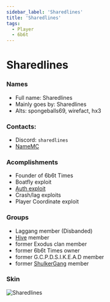 ```yaml
---
sidebar_label: 'Sharedlines'
title: 'Sharedlines'
tags:
  - Player
  - 6b6t
---
```


# Sharedlines

### Names
* Full name: Sharedlines
* Mainly goes by: Sharedlines
* Alts: spongeballs69, wirefact, hx3

### Contacts:
* Discord: `sharedlines`
* [NameMC](https://namemc.com/profile/Sharedlines.1)

### Acomplishments
* Founder of 6b6t Times
* Boatfly exploit
* [Auth exploit](https://www.youtube.com/watch?v=rZHIQOuM0tM)
* Crash/lag exploits
* Player Coordinate exploit 

### Groups
* Laggang member (Disbanded)
* [Hive](../groups/hive) member
* former Exodus clan member
* former 6b6t Times owner
* former G.C.P.D.S.I.K.E.A.D member
* former [ShulkerGang](../groups/shulkergang) member

### Skin
![Sharedlines](https://s.namemc.com/3d/skin/body.png?id=4c4d64932237fcf2&model=classic&width=80&height=160)